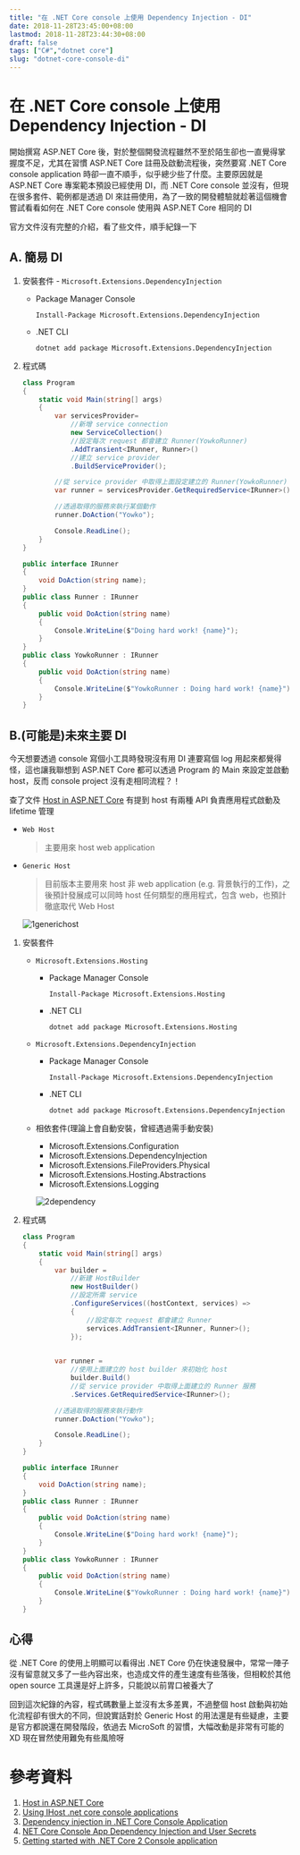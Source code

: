 ```yaml
---
title: "在 .NET Core console 上使用 Dependency Injection - DI"
date: 2018-11-28T23:45:00+08:00
lastmod: 2018-11-28T23:44:30+08:00
draft: false
tags: ["C#","dotnet core"]
slug: "dotnet-core-console-di"
---
```

# 在 .NET Core console 上使用 Dependency Injection - DI
開始撰寫 ASP.NET Core 後，對於整個開發流程雖然不至於陌生卻也一直覺得掌握度不足，尤其在習慣 ASP.NET Core 註冊及啟動流程後，突然要寫 .NET Core console application 時卻一直不順手，似乎總少些了什麼。主要原因就是 ASP.NET Core 專案範本預設已經使用 DI，而 .NET Core console 並沒有，但現在很多套件、範例都是透過 DI 來註冊使用，為了一致的開發體驗就趁著這個機會嘗試看看如何在 .NET Core console 使用與 ASP.NET Core 相同的 DI 

官方文件沒有完整的介紹，看了些文件，順手紀錄一下

## A. 簡易 DI
1. 安裝套件 - `Microsoft.Extensions.DependencyInjection`

    - Package Manager Console
    
        ```
        Install-Package Microsoft.Extensions.DependencyInjection
        ```
    - .NET CLI

        ```
        dotnet add package Microsoft.Extensions.DependencyInjection
        ``` 

2. 程式碼

    ```cs
    class Program
    {
        static void Main(string[] args)
        {
            var servicesProvider= 
                //新增 service connection
                new ServiceCollection()
                //設定每次 request 都會建立 Runner(YowkoRunner)
                .AddTransient<IRunner, Runner>()
                //建立 service provider
                .BuildServiceProvider();

            //從 service provider 中取得上面設定建立的 Runner(YowkoRunner) 服務
            var runner = servicesProvider.GetRequiredService<IRunner>();

            //透過取得的服務來執行某個動作
            runner.DoAction("Yowko");

            Console.ReadLine();
        }
    }

    public interface IRunner
    {
        void DoAction(string name);
    }
    public class Runner : IRunner
    {
        public void DoAction(string name)
        {
            Console.WriteLine($"Doing hard work! {name}");
        }
    }
    public class YowkoRunner : IRunner
    {
        public void DoAction(string name)
        {
            Console.WriteLine($"YowkoRunner : Doing hard work! {name}");
        }
    }
    ```


## B.(可能是)未來主要 DI

今天想要透過 console 寫個小工具時發現沒有用 DI 連要寫個 log 用起來都覺得怪，這也讓我聯想到 ASP.NET Core 都可以透過 Program 的 Main 來設定並啟動 host，反而 console project 沒有走相同流程？！

查了文件 [Host in ASP.NET Core](https://docs.microsoft.com/en-us/aspnet/core/fundamentals/host/index) 有提到 host 有兩種 API 負責應用程式啟動及 lifetime 管理

* `Web Host`

    > 主要用來 host web application
* `Generic Host`

    > 目前版本主要用來 host 非 web application (e.g. 背景執行的工作)，之後預計發展成可以同時 host 任何類型的應用程式，包含 web，也預計徹底取代 Web Host 

    ![1generichost](https://user-images.githubusercontent.com/3851540/49169687-4f2ef200-f375-11e8-9a90-1c74dc70b09b.png)

1. 安裝套件 
    - `Microsoft.Extensions.Hosting`
        - Package Manager Console
        
            ```
            Install-Package Microsoft.Extensions.Hosting
            ```
        - .NET CLI

            ```
            dotnet add package Microsoft.Extensions.Hosting
            ```  
    - `Microsoft.Extensions.DependencyInjection`
        - Package Manager Console
        
            ```
            Install-Package Microsoft.Extensions.DependencyInjection
            ```
        - .NET CLI

            ```
            dotnet add package Microsoft.Extensions.DependencyInjection
            ``` 

    - 相依套件(理論上會自動安裝，曾經遇過需手動安裝)
        - Microsoft.Extensions.Configuration
        - Microsoft.Extensions.DependencyInjection
        - Microsoft.Extensions.FileProviders.Physical
        - Microsoft.Extensions.Hosting.Abstractions
        - Microsoft.Extensions.Logging

        ![2dependency](https://user-images.githubusercontent.com/3851540/49169688-4fc78880-f375-11e8-9bcf-7724db826571.png) 

2. 程式碼

    ```cs
    class Program
    {
        static void Main(string[] args)
        {
            var builder =
                //新建 HostBuilder
                new HostBuilder()
                //設定所需 service
                .ConfigureServices((hostContext, services) =>
                {
                    //設定每次 request 都會建立 Runner
                    services.AddTransient<IRunner, Runner>();
                });

            
            var runner =
                //使用上面建立的 host builder 來初始化 host
                builder.Build()
                //從 service provider 中取得上面建立的 Runner 服務
                .Services.GetRequiredService<IRunner>();

            //透過取得的服務來執行動作
            runner.DoAction("Yowko");

            Console.ReadLine();
        }
    }

    public interface IRunner
    {
        void DoAction(string name);
    }
    public class Runner : IRunner
    {
        public void DoAction(string name)
        {
            Console.WriteLine($"Doing hard work! {name}");
        }
    }
    public class YowkoRunner : IRunner
    {
        public void DoAction(string name)
        {
            Console.WriteLine($"YowkoRunner : Doing hard work! {name}");
        }
    }
    ```

## 心得
從 .NET Core 的使用上明顯可以看得出 .NET Core 仍在快速發展中，常常一陣子沒有留意就又多了一些內容出來，也造成文件的產生速度有些落後，但相較於其他 open source 工具還是好上許多，只能說以前胃口被養大了

回到這次紀錄的內容，程式碼數量上並沒有太多差異，不過整個 host 啟動與初始化流程卻有很大的不同，但說實話對於 Generic Host 的用法還是有些疑慮，主要是官方都說還在開發階段，依過去 MicroSoft 的習慣，大幅改動是非常有可能的XD 現在冒然使用難免有些風險呀


# 參考資料
1. [Host in ASP.NET Core](https://docs.microsoft.com/en-us/aspnet/core/fundamentals/host/index)
2. [Using IHost .net core console applications](https://garywoodfine.com/ihost-net-core-console-applications/)
3. [Dependency injection in .NET Core Console Application](https://korytiak.com/Home/BlogPost?PostName=Dependency%20injection%20in%20.NET%20Core%20Console%20Application)
4. [NET Core Console App Dependency Injection and User Secrets](https://long2know.com/2018/02/net-core-console-app-dependency-injection-and-user-secrets/)
5. [Getting started with .NET Core 2 Console application](https://github.com/NLog/NLog.Extensions.Logging/wiki/Getting-started-with-.NET-Core-2---Console-application)